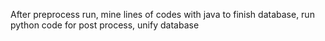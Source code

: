 After preprocess run, mine lines of codes with java to finish database, run python code for post process, unify database
